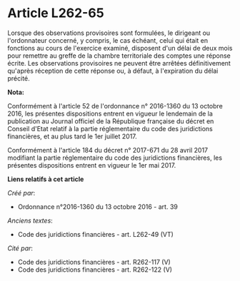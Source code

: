 # Article L262-65

Lorsque des observations provisoires sont formulées, le dirigeant ou l'ordonnateur concerné, y compris, le cas échéant, celui
qui était en fonctions au cours de l'exercice examiné, disposent d'un délai de deux mois pour remettre au greffe de la
chambre territoriale des comptes une réponse écrite. Les observations provisoires ne peuvent être arrêtées définitivement
qu'après réception de cette réponse ou, à défaut, à l'expiration du délai précité.

**Nota:**

Conformément à l'article 52 de l'ordonnance n° 2016-1360 du 13 octobre 2016, les présentes dispositions entrent en vigueur le
lendemain de la publication au Journal officiel de la République française du décret en Conseil d'Etat relatif à la partie
réglementaire du code des juridictions financières, et au plus tard le 1er juillet 2017.

Conformément à l'article 184 du décret n° 2017-671 du 28 avril 2017 modifiant la partie réglementaire du code des
juridictions financières, les présentes dispositions entrent en vigueur le 1er mai 2017.

**Liens relatifs à cet article**

_Créé par_:

  - Ordonnance n°2016-1360 du 13 octobre 2016 - art. 39

_Anciens textes_:

  - Code des juridictions financières - art. L262-49 (VT)

_Cité par_:

  - Code des juridictions financières - art. R262-117 (V)
  - Code des juridictions financières - art. R262-122 (V)
